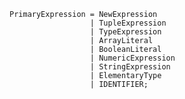 <!-- This file is generated automatically by infrastructure scripts. Please don't edit by hand. -->

```{ .ebnf .slang-ebnf #PrimaryExpression }
PrimaryExpression = NewExpression
                  | TupleExpression
                  | TypeExpression
                  | ArrayLiteral
                  | BooleanLiteral
                  | NumericExpression
                  | StringExpression
                  | ElementaryType
                  | IDENTIFIER;
```
